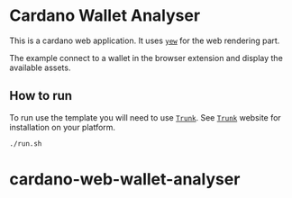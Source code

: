 # Cardano Wallet Analyser

This is a cardano web application. It uses [`yew`] for the web rendering part.

The example connect to a wallet in the browser extension and display the
available assets.

## How to run

To run use the template you will need to use [`Trunk`]. See [`Trunk`]
website for installation on your platform.

```
./run.sh
```

[`Trunk`]: https://trunkrs.dev
[`yew`]: https://yew.rs
# cardano-web-wallet-analyser
